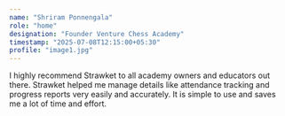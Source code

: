 ```yaml
---
name: "Shriram Ponnengala"
role: "home"
designation: "Founder Venture Chess Academy"
timestamp: "2025-07-08T12:15:00+05:30"
profile: "image1.jpg"
---
```


I highly recommend Strawket to all academy owners and educators out there. Strawket helped me manage details like attendance tracking and progress reports very easily and accurately. It is simple to use and saves me a lot of time and effort.
